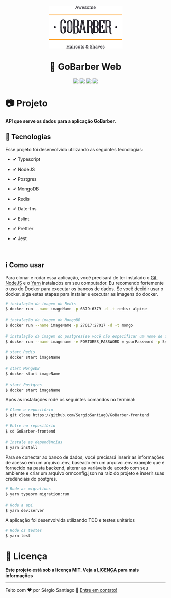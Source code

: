 <h1 align="center">
<br>
    <img src="./github/logo.png" alt="Gobarber">
    <br>
    <br>
    🚀 GoBarber Web
</h1>

<div align="center">
    <img src="https://img.shields.io/static/v1?label=made_by&message=Sergio_Santiago&color=rgb(255,144,0)&style=<STYLE>&logo=<LOGO>"/>
    <img src="https://img.shields.io/static/v1?label=language&message=typescript&color=rgb(255,144,0)&style=<STYLE>&logo=<LOGO>"/>
    <img src="https://img.shields.io/static/v1?label=last_commit&message=october&color=rgb(255,144,0)&style=<STYLE>&logo=<LOGO>"/>
    <img src="https://img.shields.io/static/v1?label=license&message=MIT&color=rgb(255,144,0)&style=<STYLE>&logo=<LOGO>"/>
</div>


<h1> 📷 Projeto</h1>
<b>API que serve os dados para a aplicação GoBarber.</b>


## 🚀 Tecnologias

Esse projeto foi desenvolvido utilizando as seguintes tecnologias:

- ✔ Typescript

- ✔ NodeJS

- ✔ Postgres

- ✔ MongoDB

- ✔ Redis

- ✔ Date-fns

- ✔ Eslint

- ✔ Prettier

- ✔ Jest

<br>

## ℹ Como usar

Para clonar e rodar essa aplicação, você precisará de ter instalado o <a href="https://git-scm.com/">Git</a>, <a href="https://nodejs.org/en/">NodeJS</a> e o <a href="https://yarnpkg.com/">Yarn</a> instalados em seu computador. Eu recomendo fortemente o uso do Docker para executar os bancos de dados. Se você decidir usar o docker, siga estas etapas para instalar e executar as imagens do docker.

```bash
# instalação da imagem do Redis
$ docker run --name imageName -p 6379:6379 -d -t redis: alpine

# instalação da imagem do MongoDB
$ docker run --name imageName -p 27017:27017 -d -t mongo

# instalação da imagem do postgres(se você não especificar um nome de usuário, será postgres por padrão)
$ docker run --name imagename -e POSTGRES_PASSWORD = yourPassword -p 5432:5432 -d postgres

# start Redis
$ docker start imageName

# start MongoDB
$ docker start imageName

# start Postgres
$ docker start imageName
```

Após as instalações rode os seguintes comandos no terminal:

```bash
# Clone o repositório
$ git clone https://github.com/SergioSantiag0/GoBarber-frontend

# Entre no repositório
$ cd GoBarber-frontend

# Instale as dependências
$ yarn install
```

Para se conectar ao banco de dados, você precisará inserir as informações de acesso em um arquivo .env, baseado em um arquivo .env.example que é fornecido na pasta backend, alterar as variáveis ​​de acordo com seu ambiente e criar um arquivo ormconfig.json na raiz do projeto e inserir suas credênciais do postgres.

```bash
# Rode as migrations
$ yarn typeorm migration:run

# Rode a api
$ yarn dev:server
```

A aplicação foi desenvolvida utilizando TDD e testes unitários

```bash
# Rode os testes
$ yarn test
```

<h1> 📑 Licença</h1>
<b>Este projeto está sob a licença MIT. Veja a <a href="https://github.com/SergioSantiag0/GoBarber-FullStack/blob/master/LICENSE">LICENÇA</a> para mais informações</b>

<br>
<hr>
<p>Feito com ❤ por Sérgio Santiago 👏 <a href="https://www.linkedin.com/in/s%C3%A9rgio-santiago-16427217a/">Entre em contato!</a><p>
